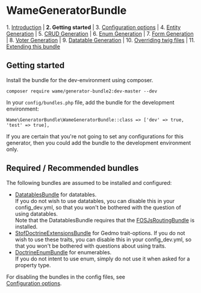 WameGeneratorBundle
=====================

1\.  [Introduction](1_introduction.md#wamegeneratorbundle)
| **2.  Getting started**
| 3.  [Configuration options](3_configuration.md#wamegeneratorbundle)
| 4.  [Entity Generation](4_entity_generation.md#wamegeneratorbundle)
| 5.  [CRUD Generation](5_crud_generation.md#wamegeneratorbundle)
| 6.  [Enum Generation](6_enum_generation.md#wamegeneratorbundle)
| 7.  [Form Generation](7_form_generation.md#wamegeneratorbundle)
| 8.  [Voter Generation](8_voter_generation.md#wamegeneratorbundle)
| 9.  [Datatable Generation](9_datatable_generation.md#wamegeneratorbundle)
| 10. [Overriding twig files](10_overriding_twig.md#wamegeneratorbundle)
| 11. [Extending this bundle](11_extending_bundle.md#wamegeneratorbundle)


## Getting started
Install the bundle for the dev-environment using composer.

    composer require wame/generator-bundle2:dev-master --dev
    
In your `config/bundles.php` file, add the bundle for the development environment:

    Wame\GeneratorBundle\WameGeneratorBundle::class => ['dev' => true, 'test' => true],


If you are certain that you're not going to set any configurations for
this generator, then you could add the bundle to the development environment
only.

## Required / Recommended bundles

The following bundles are assumed to be installed and configured:
- [DatatablesBundle](https://github.com/stwe/DatatablesBundle)
for datatables.  
If you do not wish to use datatables, you can disable 
this in your config_dev.yml, so
that you won't be bothered with the question of using datatables.  
Note that the DatatablesBundle requires that the [FOSJsRoutingBundle](https://symfony.com/doc/master/bundles/FOSJsRoutingBundle/installation.html)
is installed.
- [StofDoctrineExtensionsBundle](http://symfony.com/doc/master/bundles/StofDoctrineExtensionsBundle/index.html)
for Gedmo trait-options. 
If you do not wish to use these traits, you can disable
 this in your config_dev.yml, so
that you won't be bothered with questions about using traits.
- [DoctrineEnumBundle](https://github.com/fre5h/DoctrineEnumBundle)
 for enumerables.  
 If you do not intent to use enum, simply do not use it when asked for a
 property type.

For disabling the bundles in the config files, see  
[Configuration options](3_configuration.md#wamegeneratorbundle).
